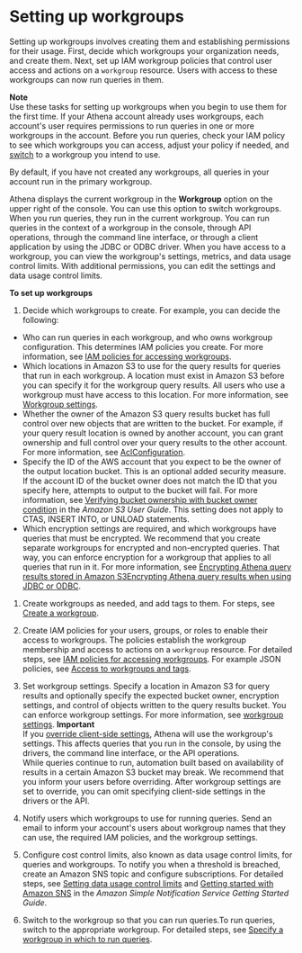 # Setting up workgroups<a name="workgroups-procedure"></a>

Setting up workgroups involves creating them and establishing permissions for their usage\. First, decide which workgroups your organization needs, and create them\. Next, set up IAM workgroup policies that control user access and actions on a `workgroup` resource\. Users with access to these workgroups can now run queries in them\.

**Note**  
Use these tasks for setting up workgroups when you begin to use them for the first time\. If your Athena account already uses workgroups, each account's user requires permissions to run queries in one or more workgroups in the account\. Before you run queries, check your IAM policy to see which workgroups you can access, adjust your policy if needed, and [switch](workgroups-create-update-delete.md#switching-workgroups) to a workgroup you intend to use\.

By default, if you have not created any workgroups, all queries in your account run in the primary workgroup\.

Athena displays the current workgroup in the **Workgroup** option on the upper right of the console\. You can use this option to switch workgroups\. When you run queries, they run in the current workgroup\. You can run queries in the context of a workgroup in the console, through API operations, through the command line interface, or through a client application by using the JDBC or ODBC driver\. When you have access to a workgroup, you can view the workgroup's settings, metrics, and data usage control limits\. With additional permissions, you can edit the settings and data usage control limits\.

**To set up workgroups**

1.  Decide which workgroups to create\. For example, you can decide the following:
   + Who can run queries in each workgroup, and who owns workgroup configuration\. This determines IAM policies you create\. For more information, see [ IAM policies for accessing workgroups](workgroups-iam-policy.md)\.
   + Which locations in Amazon S3 to use for the query results for queries that run in each workgroup\. A location must exist in Amazon S3 before you can specify it for the workgroup query results\. All users who use a workgroup must have access to this location\. For more information, see [Workgroup settings](workgroups-settings.md)\.
   + Whether the owner of the Amazon S3 query results bucket has full control over new objects that are written to the bucket\. For example, if your query result location is owned by another account, you can grant ownership and full control over your query results to the other account\. For more information, see [AclConfiguration](https://docs.aws.amazon.com/athena/latest/APIReference/API_AclConfiguration.html)\.
   + Specify the ID of the AWS account that you expect to be the owner of the output location bucket\. This is an optional added security measure\. If the account ID of the bucket owner does not match the ID that you specify here, attempts to output to the bucket will fail\. For more information, see [Verifying bucket ownership with bucket owner condition](https://docs.aws.amazon.com/AmazonS3/latest/userguide/bucket-owner-condition.html) in the *Amazon S3 User Guide*\. This setting does not apply to CTAS, INSERT INTO, or UNLOAD statements\.
   + Which encryption settings are required, and which workgroups have queries that must be encrypted\. We recommend that you create separate workgroups for encrypted and non\-encrypted queries\. That way, you can enforce encryption for a workgroup that applies to all queries that run in it\. For more information, see [Encrypting Athena query results stored in Amazon S3Encrypting Athena query results when using JDBC or ODBC](encrypting-query-results-stored-in-s3.md)\.

1. Create workgroups as needed, and add tags to them\. For steps, see [Create a workgroup](workgroups-create-update-delete.md#creating-workgroups)\. 

1. Create IAM policies for your users, groups, or roles to enable their access to workgroups\. The policies establish the workgroup membership and access to actions on a `workgroup` resource\. For detailed steps, see [ IAM policies for accessing workgroups](workgroups-iam-policy.md)\. For example JSON policies, see [Access to workgroups and tags](workgroups-access.md)\.

1. Set workgroup settings\. Specify a location in Amazon S3 for query results and optionally specify the expected bucket owner, encryption settings, and control of objects written to the query results bucket\. You can enforce workgroup settings\. For more information, see [workgroup settings](workgroups-settings.md)\.
**Important**  
If you [override client\-side settings](workgroups-settings-override.md), Athena will use the workgroup's settings\. This affects queries that you run in the console, by using the drivers, the command line interface, or the API operations\.   
While queries continue to run, automation built based on availability of results in a certain Amazon S3 bucket may break\. We recommend that you inform your users before overriding\. After workgroup settings are set to override, you can omit specifying client\-side settings in the drivers or the API\.

1. Notify users which workgroups to use for running queries\. Send an email to inform your account's users about workgroup names that they can use, the required IAM policies, and the workgroup settings\.

1. Configure cost control limits, also known as data usage control limits, for queries and workgroups\. To notify you when a threshold is breached, create an Amazon SNS topic and configure subscriptions\. For detailed steps, see [Setting data usage control limits](workgroups-setting-control-limits-cloudwatch.md) and [Getting started with Amazon SNS](https://docs.aws.amazon.com/sns/latest/dg/sns-getting-started.html) in the *Amazon Simple Notification Service Getting Started Guide*\.

1. Switch to the workgroup so that you can run queries\.To run queries, switch to the appropriate workgroup\. For detailed steps, see [Specify a workgroup in which to run queries](workgroups-create-update-delete.md#specify-wkgroup-to-athena-in-which-to-run-queries)\.